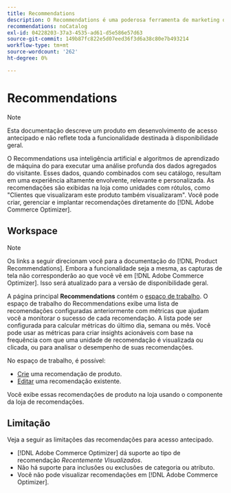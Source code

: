 ```yaml
---
title: Recommendations
description: O Recommendations é uma poderosa ferramenta de marketing que pode ser usada para aumentar as conversões, aumentar a receita e estimular o engajamento do comprador.
recommendations: noCatalog
exl-id: 04228203-37a3-4535-ad61-d5e586e57d63
source-git-commit: 149b87fc822e5d07eed36f3d6a38c80e7b493214
workflow-type: tm+mt
source-wordcount: '262'
ht-degree: 0%

---
```


# Recommendations

>[!NOTE]
>
>Esta documentação descreve um produto em desenvolvimento de acesso antecipado e não reflete toda a funcionalidade destinada à disponibilidade geral.

O Recommendations usa inteligência artificial e algoritmos de aprendizado de máquina do para executar uma análise profunda dos dados agregados do visitante. Esses dados, quando combinados com seu catálogo, resultam em uma experiência altamente envolvente, relevante e personalizada. As recomendações são exibidas na loja como unidades com rótulos, como &quot;Clientes que visualizaram este produto também visualizaram&quot;. Você pode criar, gerenciar e implantar recomendações diretamente do [!DNL Adobe Commerce Optimizer].

## Workspace

>[!NOTE]
>
>Os links a seguir direcionam você para a documentação do [!DNL Product Recommendations]. Embora a funcionalidade seja a mesma, as capturas de tela não corresponderão ao que você vê em [!DNL Adobe Commerce Optimizer]. Isso será atualizado para a versão de disponibilidade geral.

A página principal **Recommendations** contém o [espaço de trabalho](../../product-recommendations/workspace.md). O espaço de trabalho do Recommendations exibe uma lista de recomendações configuradas anteriormente com métricas que ajudam você a monitorar o sucesso de cada recomendação. A lista pode ser configurada para calcular métricas do último dia, semana ou mês. Você pode usar as métricas para criar insights acionáveis com base na frequência com que uma unidade de recomendação é visualizada ou clicada, ou para analisar o desempenho de suas recomendações.

No espaço de trabalho, é possível:

- [Crie](../../product-recommendations/create.md) uma recomendação de produto.
- [Editar](../../product-recommendations/edit.md) uma recomendação existente.

Você exibe essas recomendações de produto na loja usando o componente da loja de recomendações.

## Limitação

Veja a seguir as limitações das recomendações para acesso antecipado.

- [!DNL Adobe Commerce Optimizer] dá suporte ao tipo de recomendação _Recentemente Visualizados_.
- Não há suporte para inclusões ou exclusões de categoria ou atributo.
- Você não pode visualizar recomendações em [!DNL Adobe Commerce Optimizer].
